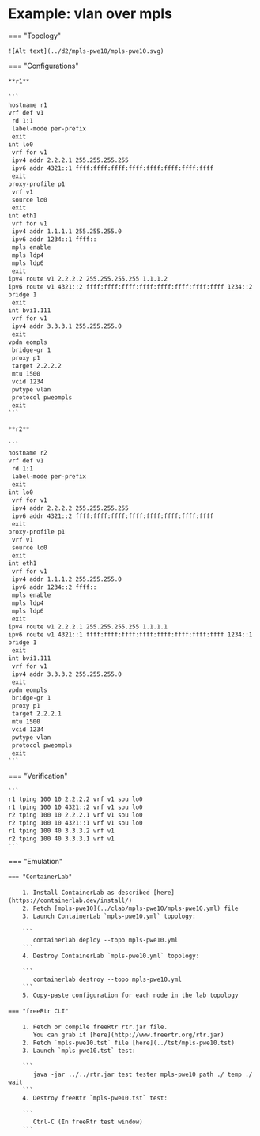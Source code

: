 # Example: vlan over mpls

=== "Topology"

    ![Alt text](../d2/mpls-pwe10/mpls-pwe10.svg)

=== "Configurations"

    **r1**

    ```
    hostname r1
    vrf def v1
     rd 1:1
     label-mode per-prefix
     exit
    int lo0
     vrf for v1
     ipv4 addr 2.2.2.1 255.255.255.255
     ipv6 addr 4321::1 ffff:ffff:ffff:ffff:ffff:ffff:ffff:ffff
     exit
    proxy-profile p1
     vrf v1
     source lo0
     exit
    int eth1
     vrf for v1
     ipv4 addr 1.1.1.1 255.255.255.0
     ipv6 addr 1234::1 ffff::
     mpls enable
     mpls ldp4
     mpls ldp6
     exit
    ipv4 route v1 2.2.2.2 255.255.255.255 1.1.1.2
    ipv6 route v1 4321::2 ffff:ffff:ffff:ffff:ffff:ffff:ffff:ffff 1234::2
    bridge 1
     exit
    int bvi1.111
     vrf for v1
     ipv4 addr 3.3.3.1 255.255.255.0
     exit
    vpdn eompls
     bridge-gr 1
     proxy p1
     target 2.2.2.2
     mtu 1500
     vcid 1234
     pwtype vlan
     protocol pweompls
     exit
    ```

    **r2**

    ```
    hostname r2
    vrf def v1
     rd 1:1
     label-mode per-prefix
     exit
    int lo0
     vrf for v1
     ipv4 addr 2.2.2.2 255.255.255.255
     ipv6 addr 4321::2 ffff:ffff:ffff:ffff:ffff:ffff:ffff:ffff
     exit
    proxy-profile p1
     vrf v1
     source lo0
     exit
    int eth1
     vrf for v1
     ipv4 addr 1.1.1.2 255.255.255.0
     ipv6 addr 1234::2 ffff::
     mpls enable
     mpls ldp4
     mpls ldp6
     exit
    ipv4 route v1 2.2.2.1 255.255.255.255 1.1.1.1
    ipv6 route v1 4321::1 ffff:ffff:ffff:ffff:ffff:ffff:ffff:ffff 1234::1
    bridge 1
     exit
    int bvi1.111
     vrf for v1
     ipv4 addr 3.3.3.2 255.255.255.0
     exit
    vpdn eompls
     bridge-gr 1
     proxy p1
     target 2.2.2.1
     mtu 1500
     vcid 1234
     pwtype vlan
     protocol pweompls
     exit
    ```

=== "Verification"

    ```
    r1 tping 100 10 2.2.2.2 vrf v1 sou lo0
    r1 tping 100 10 4321::2 vrf v1 sou lo0
    r2 tping 100 10 2.2.2.1 vrf v1 sou lo0
    r2 tping 100 10 4321::1 vrf v1 sou lo0
    r1 tping 100 40 3.3.3.2 vrf v1
    r2 tping 100 40 3.3.3.1 vrf v1
    ```

=== "Emulation"

    === "ContainerLab"

        1. Install ContainerLab as described [here](https://containerlab.dev/install/)  
        2. Fetch [mpls-pwe10](../clab/mpls-pwe10/mpls-pwe10.yml) file  
        3. Launch ContainerLab `mpls-pwe10.yml` topology:  

        ```
           containerlab deploy --topo mpls-pwe10.yml  
        ```
        4. Destroy ContainerLab `mpls-pwe10.yml` topology:  

        ```
           containerlab destroy --topo mpls-pwe10.yml  
        ```
        5. Copy-paste configuration for each node in the lab topology

    === "freeRtr CLI"

        1. Fetch or compile freeRtr rtr.jar file.  
           You can grab it [here](http://www.freertr.org/rtr.jar)  
        2. Fetch `mpls-pwe10.tst` file [here](../tst/mpls-pwe10.tst)  
        3. Launch `mpls-pwe10.tst` test:  

        ```
           java -jar ../../rtr.jar test tester mpls-pwe10 path ./ temp ./ wait
        ```
        4. Destroy freeRtr `mpls-pwe10.tst` test:  

        ```
           Ctrl-C (In freeRtr test window)
        ```

